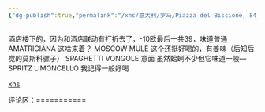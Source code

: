 ```yaml
---
{"dg-publish":true,"permalink":"/xhs/意大利/罗马/Piazza del Biscione, 84_罗马/","tags":["rednote","罗马"],"updated":"2025-03-30T20:39:24.300+08:00"}
---
```


 

酒店楼下的，因为和酒店联动有打折去了，-10欧最后一共39，味道普通
AMATRICIANA 这啥来着？
MOSCOW MULE 这个还挺好喝的，有姜味（后知后觉的莫斯科骡子）
SPAGHETTI VONGOLE 意面 虽然蛤蜊不少但它味道一般—
SPRITZ LIMONCELLO 我记得一般好喝

[xhs](https://www.xiaohongshu.com/explore/652f1252000000001c01483d?xsec_token=ABV5u2gs5qv0-UK33zqVjMJovcWW4MJcFeMo2kV4vRkZY=&xsec_source=pc_user)

评论区：===========

